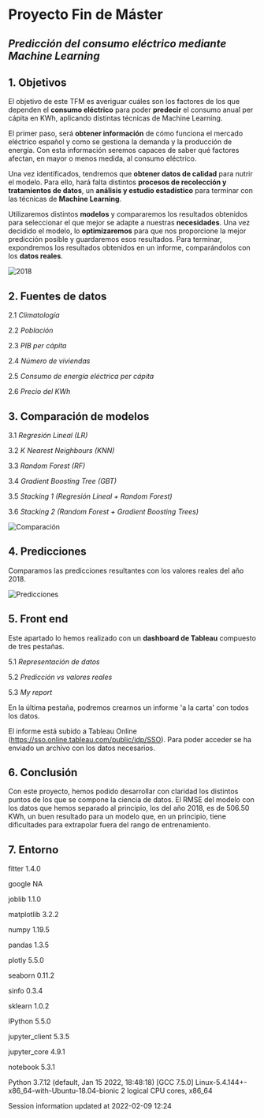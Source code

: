 # Proyecto Fin de Máster 
## *Predicción del consumo eléctrico mediante Machine Learning*



## 1. Objetivos

El objetivo de este TFM es averiguar cuáles son los factores de los que dependen el **consumo eléctrico** para poder **predecir** el consumo anual per cápita en KWh, aplicando distintas técnicas de Machine Learning.

El primer paso, será **obtener información** de cómo funciona el mercado eléctrico español y como se gestiona la demanda y la producción de energía. Con esta información seremos capaces de saber qué factores afectan, en mayor o menos medida, al consumo eléctrico.

Una vez identificados, tendremos que **obtener datos de calidad** para nutrir el modelo. Para ello, hará falta distintos **procesos de recolección y tratamientos de datos**, un **análisis y estudio estadístico** para terminar con las técnicas de **Machine Learning**.

Utilizaremos distintos **modelos** y compararemos los resultados obtenidos para seleccionar el que mejor se adapte a nuestras **necesidades**. Una vez decidido el modelo, lo **optimizaremos** para que nos proporcione la mejor predicción posible y guardaremos esos resultados.
Para terminar, expondremos los resultados obtenidos en un informe, comparándolos con los **datos reales**.


![2018](https://user-images.githubusercontent.com/82395947/153067978-c30cc035-2bd4-4f4a-a553-4d6b02596ad3.PNG)


## 2. Fuentes de datos


   2.1 *Climatología*
   
   2.2 *Población*
   
   2.3 *PIB per cápita*
   
   2.4 *Número de viviendas*
   
   2.5 *Consumo de energía eléctrica per cápita*
   
   2.6 *Precio del KWh*
   
   
## 3. Comparación de modelos

   
   3.1 *Regresión Lineal (LR)*

   3.2 *K Nearest Neighbours (KNN)*

   3.3 *Random Forest (RF)*

   3.4 *Gradient Boosting Tree (GBT)*

   3.5 *Stacking 1 (Regresión Lineal + Random Forest)*
   
   3.6 *Stacking 2 (Random Forest + Gradient Boosting Trees)*



![Comparación](https://user-images.githubusercontent.com/82395947/153264194-23ec30d5-f6e1-4f43-abcd-a51366512826.PNG)


## 4. Predicciones

Comparamos las predicciones resultantes con los valores reales del año 2018.

![Predicciones](https://user-images.githubusercontent.com/82395947/153264508-89fa10dc-df1d-41e5-a198-162f5c9186f2.PNG)

## 5. Front end

Este apartado lo hemos realizado con un **dashboard de Tableau** compuesto de tres pestañas.

   5.1 *Representación de datos*
   
   5.2 *Predicción vs valores reales*
   
   5.3 *My report*
   
En la última pestaña, podremos crearnos un informe 'a la carta' con todos los datos.

El informe está subido a Tableau Online (https://sso.online.tableau.com/public/idp/SSO). Para poder acceder se ha enviado un
archivo con los datos necesarios.

## 6. Conclusión 

Con este proyecto, hemos podido desarrollar con claridad los distintos puntos de los que se compone la ciencia de datos.
El RMSE del modelo con los datos que hemos separado al principio, los del año 2018, es de 506.50 KWh, un buen resultado para un modelo que, en un principio, tiene dificultades para extrapolar fuera del rango de entrenamiento.

## 7. Entorno

fitter      1.4.0

google      NA

joblib      1.1.0

matplotlib  3.2.2

numpy       1.19.5

pandas      1.3.5

plotly      5.5.0

seaborn     0.11.2

sinfo       0.3.4

sklearn     1.0.2


IPython             5.5.0

jupyter_client      5.3.5

jupyter_core        4.9.1

notebook            5.3.1


Python 3.7.12 (default, Jan 15 2022, 18:48:18) [GCC 7.5.0]
Linux-5.4.144+-x86_64-with-Ubuntu-18.04-bionic
2 logical CPU cores, x86_64


Session information updated at 2022-02-09 12:24
